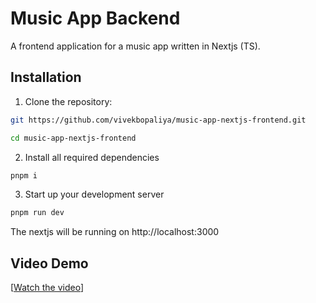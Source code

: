 # Music App Backend

A frontend application for a music app written in Nextjs (TS).

## Installation

1. Clone the repository:
```bash
git https://github.com/vivekbopaliya/music-app-nextjs-frontend.git

cd music-app-nextjs-frontend
```

2. Install all required dependencies
```bash 
pnpm i 
```
3. Start up your development server
```bash
pnpm run dev
```

The nextjs will be running on http://localhost:3000

## Video Demo
[[Watch the video](https://drive.google.com/drive/folders/1UH4nEgic7ZPtDbr52eAFp039K5VJb0zH)]